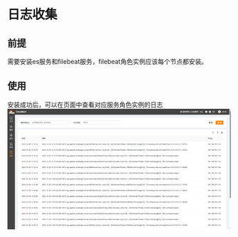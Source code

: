 # 日志收集

## 前提
需要安装es服务和filebeat服务，filebeat角色实例应该每个节点都安装。

## 使用
安装成功后，可以在页面中查看对应服务角色实例的日志
![log.png](images%2Flog.png)